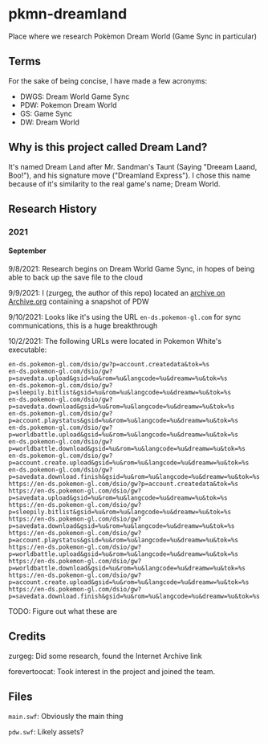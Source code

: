 # pkmn-dreamland
Place where we research Pokèmon Dream World (Game Sync in particular)

## Terms
For the sake of being concise, I have made a few acronyms:
- DWGS: Dream World Game Sync
- PDW: Pokemon Dream World
- GS: Game Sync
- DW: Dream World

## Why is this project called Dream Land?
It's named Dream Land after Mr. Sandman's Taunt (Saying "Dreeam Laand, Boo!"), and his signature move ("Dreamland Express"). I chose this name because of it's similarity to the real game's name; Dream World.

## Research History
### 2021
#### September
9/8/2021: Research begins on Dream World Game Sync, in hopes of being able to back up the save file to the cloud

9/9/2021: I (zurgeg, the author of this repo) located an [archive on Archive.org](https://archive.org/download/pdw_20191128/pdw-snapshot-2014.7z) containing a snapshot of PDW

9/10/2021: Looks like it's using the URL `en-ds.pokemon-gl.com` for sync communications, this is a huge breakthrough

10/2/2021: The following URLs were located in Pokemon White's executable:
```
en-ds.pokemon-gl.com/dsio/gw?p=account.createdata&tok=%s
en-ds.pokemon-gl.com/dsio/gw?p=savedata.upload&gsid=%u&rom=%u&langcode=%u&dreamw=%u&tok=%s
en-ds.pokemon-gl.com/dsio/gw?p=sleepily.bitlist&gsid=%u&rom=%u&langcode=%u&dreamw=%u&tok=%s
en-ds.pokemon-gl.com/dsio/gw?p=savedata.download&gsid=%u&rom=%u&langcode=%u&dreamw=%u&tok=%s
en-ds.pokemon-gl.com/dsio/gw?p=account.playstatus&gsid=%u&rom=%u&langcode=%u&dreamw=%u&tok=%s
en-ds.pokemon-gl.com/dsio/gw?p=worldbattle.upload&gsid=%u&rom=%u&langcode=%u&dreamw=%u&tok=%s
en-ds.pokemon-gl.com/dsio/gw?p=worldbattle.download&gsid=%u&rom=%u&langcode=%u&dreamw=%u&tok=%s
en-ds.pokemon-gl.com/dsio/gw?p=account.create.upload&gsid=%u&rom=%u&langcode=%u&dreamw=%u&tok=%s
en-ds.pokemon-gl.com/dsio/gw?p=savedata.download.finish&gsid=%u&rom=%u&langcode=%u&dreamw=%u&tok=%s
https://en-ds.pokemon-gl.com/dsio/gw?p=account.createdata&tok=%s
https://en-ds.pokemon-gl.com/dsio/gw?p=savedata.upload&gsid=%u&rom=%u&langcode=%u&dreamw=%u&tok=%s
https://en-ds.pokemon-gl.com/dsio/gw?p=sleepily.bitlist&gsid=%u&rom=%u&langcode=%u&dreamw=%u&tok=%s
https://en-ds.pokemon-gl.com/dsio/gw?p=savedata.download&gsid=%u&rom=%u&langcode=%u&dreamw=%u&tok=%s
https://en-ds.pokemon-gl.com/dsio/gw?p=account.playstatus&gsid=%u&rom=%u&langcode=%u&dreamw=%u&tok=%s
https://en-ds.pokemon-gl.com/dsio/gw?p=worldbattle.upload&gsid=%u&rom=%u&langcode=%u&dreamw=%u&tok=%s
https://en-ds.pokemon-gl.com/dsio/gw?p=worldbattle.download&gsid=%u&rom=%u&langcode=%u&dreamw=%u&tok=%s
https://en-ds.pokemon-gl.com/dsio/gw?p=account.create.upload&gsid=%u&rom=%u&langcode=%u&dreamw=%u&tok=%s
https://en-ds.pokemon-gl.com/dsio/gw?p=savedata.download.finish&gsid=%u&rom=%u&langcode=%u&dreamw=%u&tok=%s
```
TODO: Figure out what these are


## Credits
zurgeg: Did some research, found the Internet Archive link

forevertoocat: Took interest in the project and joined the team.

## Files
`main.swf`: Obviously the main thing

`pdw.swf`: Likely assets?

